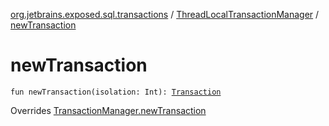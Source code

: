 [org.jetbrains.exposed.sql.transactions](../index.md) / [ThreadLocalTransactionManager](index.md) / [newTransaction](.)

# newTransaction

`fun newTransaction(isolation: Int): `[`Transaction`](../../org.jetbrains.exposed.sql/-transaction/index.md)

Overrides [TransactionManager.newTransaction](../-transaction-manager/new-transaction.md)

